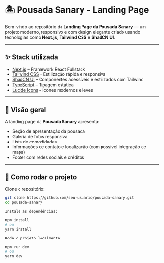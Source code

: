 # 🏝️ Pousada Sanary - Landing Page

Bem-vindo ao repositório da **Landing Page da Pousada Sanary** — um projeto moderno, responsivo e com design elegante criado usando tecnologias como **Next.js**, **Tailwind CSS** e **ShadCN UI**.

---

## ✨ Stack utilizada

- [Next.js](https://nextjs.org/) – Framework React Fullstack
- [Tailwind CSS](https://tailwindcss.com/) – Estilização rápida e responsiva
- [ShadCN UI](https://ui.shadcn.com/) – Componentes acessíveis e estilizados com Tailwind
- [TypeScript](https://www.typescriptlang.org/) – Tipagem estática
- [Lucide Icons](https://lucide.dev/) – Ícones modernos e leves

---

## 📸 Visão geral

A landing page da **Pousada Sanary** apresenta:
- Seção de apresentação da pousada
- Galeria de fotos responsiva
- Lista de comodidades
- Informações de contato e localização (com possível integração de mapa)
- Footer com redes sociais e créditos

---

## 🚀 Como rodar o projeto

Clone o repositório:

```bash
git clone https://github.com/seu-usuario/pousada-sanary.git
cd pousada-sanary

Instale as dependências:

npm install
# ou
yarn install

Rode o projeto localmente:

npm run dev
# ou
yarn dev

